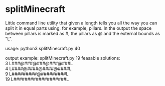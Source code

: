 # splitMinecraft
Little command line utility that given a length tells you all the way you can split it in equal parts using, for example, pillars.
In the output the space between pillars is marked as #, the pillars as @ and the external bounds as "L". <br>

usage: python3 splitMinecraft.py 40

output example: splitMinecraft.py 19
  feasable solutions: <br>
  3 L###@###@###@###@###L <br>
  4 L####@####@####@####L <br>
  9 L#########@#########L <br>
  19 L###################L <br>
